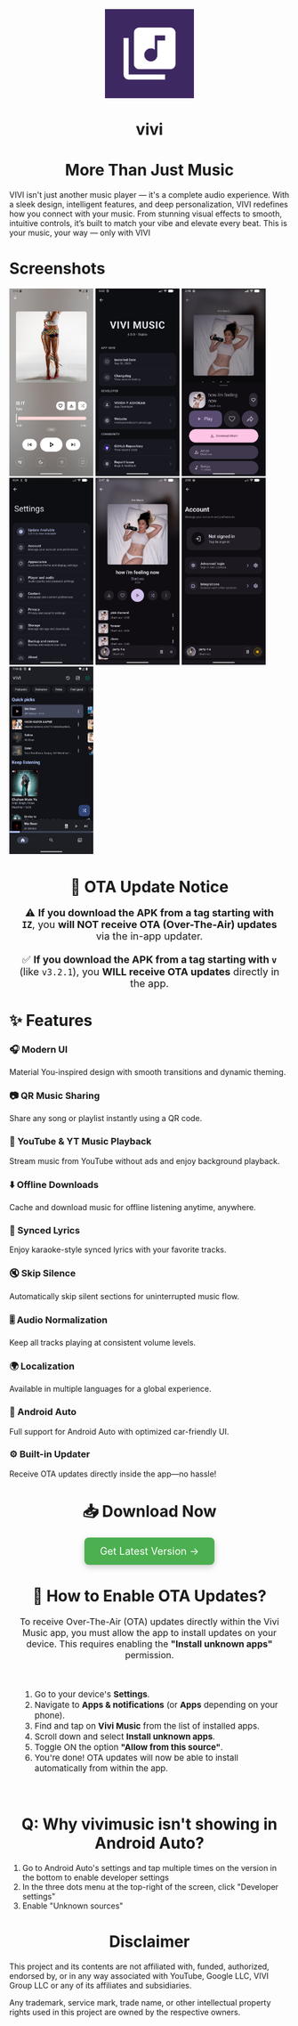 <div align="center">
 <img src="https://github.com/vivizzz007/vivi-music/blob/main/fastlane/metadata/android/en-US/images/icon-playstore.png.png?raw=true" width="160" height="160" style="display: block; margin: 0 auto"/>
 <h1>vivi</h1>
<h1>More Than Just Music</h1>

</div>

<div> VIVI isn't just another music player — it's a complete audio experience. With a sleek design, intelligent features, and deep personalization, VIVI redefines how you connect with your music. From stunning visual effects to smooth, intuitive controls, it’s built to match your vibe and elevate every beat. This is your music, your way — only with VIVI
</div>

<h1>Screenshots</h1>
<p>
<img src="https://github.com/vivizzz007/vivi-music/blob/main/NEW-UI/15.png?raw=true" width="30%" />
  <img src="https://github.com/vivizzz007/vivi-music/blob/main/NEW-UI/7.png?raw=true" width="30%" />
  <img src="https://github.com/vivizzz007/vivi-music/blob/main/NEW-UI/4.png?raw=true" width="30%" />
  <img src="https://github.com/vivizzz007/vivi-music/blob/main/NEW-UI/3.png?raw=true" width="30%" />
  <img src="https://github.com/vivizzz007/vivi-music/blob/main/NEW-UI/2.png?raw=true" width="30%" />
  <img src="https://github.com/vivizzz007/vivi-music/blob/main/NEW-UI/6.png?raw=true" width="30%" />
  <img src="https://github.com/vivizzz007/vivi-music/blob/main/NEW-UI/14.png?raw=true" width="30%" />
</p>
<div align="center">
  <h1>📢 OTA Update Notice</h1>
  <p style="font-size: 18px; max-width: 800px; padding: 0 16px;">
    ⚠️ <strong>If you download the APK from a tag starting with <code>IZ</code></strong>, you <b>will NOT receive OTA (Over-The-Air) updates</b> via the in-app updater.<br><br>
    ✅ <strong>If you download the APK from a tag starting with <code>v</code></strong> (like <code>v3.2.1</code>), you <b>WILL receive OTA updates</b> directly in the app.
  </p>
</div>

<h1 class="features-section-title">✨ Features</h1>

<div class="features-grid">
  <div class="feature-card">
    <h3>🎧 Modern UI</h3>
    <p>Material You-inspired design with smooth transitions and dynamic theming.</p>
  </div>
  <div class="feature-card">
    <h3>📷 QR Music Sharing</h3>
    <p>Share any song or playlist instantly using a QR code.</p>
  </div>
  <div class="feature-card">
    <h3>🎵 YouTube & YT Music Playback</h3>
    <p>Stream music from YouTube without ads and enjoy background playback.</p>
  </div>
  <div class="feature-card">
    <h3>⬇️ Offline Downloads</h3>
    <p>Cache and download music for offline listening anytime, anywhere.</p>
  </div>
  <div class="feature-card">
    <h3>📝 Synced Lyrics</h3>
    <p>Enjoy karaoke-style synced lyrics with your favorite tracks.</p>
  </div>
  <div class="feature-card">
    <h3>🔇 Skip Silence</h3>
    <p>Automatically skip silent sections for uninterrupted music flow.</p>
  </div>
  <div class="feature-card">
    <h3>🎚️ Audio Normalization</h3>
    <p>Keep all tracks playing at consistent volume levels.</p>
  </div>
  <div class="feature-card">
    <h3>🌍 Localization</h3>
    <p>Available in multiple languages for a global experience.</p>
  </div>
  <div class="feature-card">
    <h3>🚗 Android Auto</h3>
    <p>Full support for Android Auto with optimized car-friendly UI.</p>
  </div>
  <div class="feature-card">
    <h3>⚙️ Built-in Updater</h3>
    <p>Receive OTA updates directly inside the app—no hassle!</p>
  </div>
</div>


<div align="center">
  <h1>📥 Download Now</h1>
  <a href="https://github.com/vivizzz007/vivi-music/releases" target="_blank" style="
    display: inline-block;
    background-color: #4CAF50;
    color: white;
    padding: 14px 28px;
    font-size: 18px;
    border-radius: 8px;
    text-decoration: none;
    box-shadow: 0 4px 12px rgba(0, 0, 0, 0.2);
    transition: background-color 0.3s ease, transform 0.2s ease;
  " onmouseover="this.style.backgroundColor='#45a049'; this.style.transform='scale(1.05)';" onmouseout="this.style.backgroundColor='#4CAF50'; this.style.transform='scale(1)';">
    Get Latest Version →
  </a>
</div>

<div align="center">
  <h1>🔄 How to Enable OTA Updates?</h1>
  <p style="font-size: 16px; max-width: 800px; padding: 0 16px;">
    To receive Over-The-Air (OTA) updates directly within the Vivi Music app, you must allow the app to install updates on your device. This requires enabling the <b>"Install unknown apps"</b> permission.
  </p>
</div>

<div style="max-width: 700px; margin: 0 auto; font-size: 15px; padding: 20px;">
  <ol>
    <li>Go to your device's <b>Settings</b>.</li>
    <li>Navigate to <b>Apps & notifications</b> (or <b>Apps</b> depending on your phone).</li>
    <li>Find and tap on <b>Vivi Music</b> from the list of installed apps.</li>
    <li>Scroll down and select <b>Install unknown apps</b>.</li>
    <li>Toggle ON the option <b>"Allow from this source"</b>.</li>
    <li>You're done! OTA updates will now be able to install automatically from within the app.</li>
  </ol>
</div>


<div align="center">
<h1> Q: Why vivimusic isn't showing in Android Auto? </h1>
</div>

1. Go to Android Auto's settings and tap multiple times on the version in the bottom to enable
   developer settings
2. In the three dots menu at the top-right of the screen, click "Developer settings"
3. Enable "Unknown sources"

<div align="center">
<h1>Disclaimer</h1>
</div>

This project and its contents are not affiliated with, funded, authorized, endorsed by, or in any way associated with YouTube, Google LLC, VIVI Group LLC or any of its affiliates and subsidiaries.

Any trademark, service mark, trade name, or other intellectual property rights used in this project are owned by the respective owners.


<div align="center">

</div>
